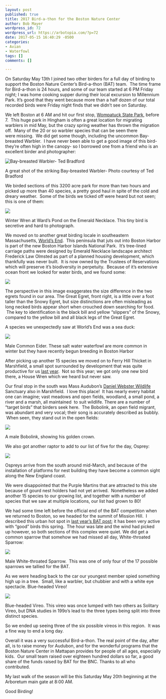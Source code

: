 ```yaml
---
layout: post
published: true
title: 2017 Bird-a-thon for the Boston Nature Center
author: Bob Mayer
wordpress_id: 72
wordpress_url: https://arbotopia.com/?p=72
date: 2017-05-15 16:40:29 -0500
categories:
- Avian
- Waterfowl
tags: []
comments: []

---
```


On Saturday May 13th I joined two other birders for a full day of birding to support the Boston Nature Center’s Bird-a-thon (BAT) team.  The time frame for Bird-a-thon is 24 hours, and some of our team started at 6 PM Friday night; I was home cooking supper during their local excursion to Millennium Park. It’s good that they went because more than a half dozen of our total recorded birds were Friday night finds that we didn’t see on Saturday.

We left Boston at 6 AM and hit our first stop, [Wompatuck State Park](https://www.mass.gov/locations/wompatuck-state-park), before 7.  This huge park in Hingham is often a great location for migrating warblers in mid May, but the crazy spring weather has thrown the migration off.  Many of the 20 or so warbler species that can be seen there were missing.  We did get some though, including the uncommon Bay-breasted Warbler.  I have never been able to get a good image of this bird- they’re often high in the canopy- so I borrowed one from a friend who is an excellent birder and photographer:

![Bay-breasted Warbler- Ted Bradford](/images/2017/05/Bay-breasted-Warbler-Ted-Bradford.jpg)

A great shot of the striking Bay-breasted Warbler- Photo courtesy of Ted Bradford

We birded sections of this 3200 acre park for more than two hours and picked up more than 40 species, a pretty good haul in spite of the cold and dreary weather.  Some of the birds we ticked off were heard but not seen; this is one of them:

![](/images/2018/11/P1090246.jpg)

Winter Wren at Ward’s Pond on the Emerald Necklace. This tiny bird is secretive and hard to photograph.

We moved on to another great birding locale in southeastern Massachusetts, [World’s End](http://www.thetrustees.org/places-to-visit/south-shore/worlds-end.html).  This peninsula that juts out into Boston Harbor is part of the new Boston Harbor Islands National Park.  It’s tree-lined carriage paths were designed by Emerald Necklace landscape architect Frederick Law Olmsted as part of a planned housing development, which thankfully was never built.  It is now owned by the Trustees of Reservations which will preserve it’s biodiversity in perpetuity.  Because of it’s extensive ocean front we looked for water birds, and we found some:

![](/images/2018/11/P1010004.jpg)

The perspective in this image exaggerates the size difference in the two egrets found in our area. The Great Egret, front right, is a little over a foot taller than the Snowy Egret, but size distinctions are often misleading as long necked birds appear short when crouched down searching for food.  The key to identification is the black bill and yellow “slippers” of the Snowy, compared to the yellow bill and all black legs of the Great Egret.

A species we unexpectedly saw at World’s End was a sea duck:

![](/images/2018/11/P1070121.jpg)

Male Common Eider. These salt water waterfowl are more common in winter but they have recently begun breeding in Boston Harbor

After picking up another 15 species we moved on to Ferry Hill Thicket in Marshfield, a small spot surrounded by development that was quite productive for us [last year](https://web.archive.org/web/20171112202846/http://www.arbotopia.com/bird-a-thon-2016/).  Not so this year; we got only one new bird there, a House Wren which we heard but never saw.

Our final stop in the south was Mass Audubon’s [Daniel Webster Wildlife](http://www.massaudubon.org:80/get-outdoors/wildlife-sanctuaries/daniel-webster) Sanctuary also in Marshfield.  I love this place!  It has nearly every habitat one can imagine; vast meadows and open fields, woodland, a small pond, a river and a marsh, all maintained  to suit wildlife. There are a number of “target birds” that birders seek here.  The Bobolink, an open field migrant, was abundant and very vocal; their song is accurately described as bubbly.  When seen, they stand out in the open fields:

![](/images/2018/11/P1010062.jpg)

A male Bobolink, showing his golden crown.

We also got another raptor to add to our list of five for the day, Osprey:

![](/images/2018/11/P1040384.jpg)

Ospreys arrive from the south around mid-March, and because of the installation of platforms for nest building they have become a common sight along the New England coast.

We were disappointed that the Purple Martins that are attracted to this site because of gourd nest holders had not yet arrived.  Nonetheless we added another 15 species to our growing list, and together with a number of species that we saw at multiple locations, our list had grown to 80!

We had some time left before the official end of the BAT competition when we returned to Boston, so we headed for the summit of Mission Hill.  I described this urban hot spot in [last year’s BAT post](http://www.arbotopia.com/bird-a-thon-2016/); it has been very active with “good” birds this spring.  The hour was late and the wind had picked up however, so both sections of this complex were quiet. We did get a common sparrow that somehow we had missed all day, White-throated Sparrow:

![](/images/2018/11/P1110338.jpg)

Male White-throated Sparrow.  This was one of only four of the 17 possible sparrows we tallied for the BAT.

As we were heading back to the car our youngest member spied something high up in a tree.  Small, like a warbler, but chubbier and with a white eye spectacle. Blue-headed Vireo!

![](/images/2018/11/P1120818.jpg)

Blue-headed Vireo. This vireo was once lumped with two others as Solitary Vireo, but DNA studies in 199o’s lead to the three types being split into three distinct species.

So we ended up seeing three of the six possible vireos in this region.  It was a fine way to end a long day.

Overall it was a very successful Bird-a-thon. The real point of the day, after all, is to raise money for Audubon, and for the wonderful programs that the Boston Nature Center in Mattapan provides for people of all ages, especially kids.  Our small team raised over eighteen hundred dollars so far, a good share of the funds raised by BAT for the BNC. Thanks to all who contributed.

My last walk of the season will be this Saturday May 20th beginning at the Arboretum main gate at 8:00 AM.

Good Birding!
